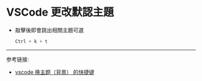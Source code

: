 # VSCode 更改默認主題

- 敲擊後即會跳出相關主題可選

  ```cs
  Ctrl + k + t
  ```

---

参考链接:

- [vscode 换主题（背景） 的快捷键](https://blog.csdn.net/cvper/article/details/82843651)
